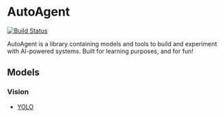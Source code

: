 # AutoAgent
[![Build Status](https://travis-ci.com/lpraat/autoagent.svg?branch=master)](https://travis-ci.com/lpraat/autoagent)

AutoAgent is a library containing models and tools to build and experiment with AI-powered systems.
Built for learning purposes, and for fun!

## Models
### Vision
- [YOLO](autoagent/models/vision/yolo)